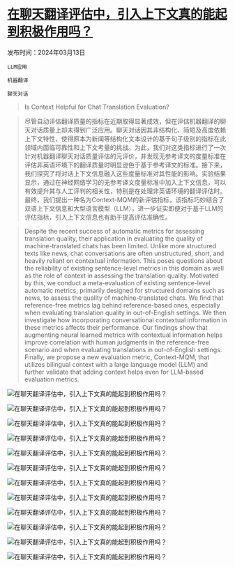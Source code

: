 # [在聊天翻译评估中，引入上下文真的能起到积极作用吗？](https://arxiv.org/abs/2403.08314)

发布时间：2024年03月13日

`LLM应用`

`机器翻译`

`聊天对话`

> Is Context Helpful for Chat Translation Evaluation?

> 尽管自动评估翻译质量的指标在近期取得显著成效，但在评估机器翻译的聊天对话质量上却未得到广泛应用。聊天对话因其非结构化、简短及高度依赖上下文特性，使得原本为新闻等结构化文本设计的基于句子级别的指标在此领域内面临可靠性和上下文考量的挑战。为此，我们对这类指标进行了一次针对机器翻译聊天对话质量评估的元评价，并发现无参考译文的度量标准在评估非英语环境下的翻译质量时明显逊色于基于参考译文的标准。接下来，我们探究了将对话上下文信息融入这些度量标准对其性能的影响。实验结果显示，通过在神经网络学习的无参考译文度量标准中加入上下文信息，可以有效提升其与人工评判的相关性，特别是在处理非英语环境的翻译评估时。最终，我们提出一种名为Context-MQM的新评估指标，该指标巧妙结合了双语上下文信息和大型语言模型（LLM），进一步证实即便对于基于LLM的评估指标，引入上下文信息也有助于提高评估准确性。

> Despite the recent success of automatic metrics for assessing translation quality, their application in evaluating the quality of machine-translated chats has been limited. Unlike more structured texts like news, chat conversations are often unstructured, short, and heavily reliant on contextual information. This poses questions about the reliability of existing sentence-level metrics in this domain as well as the role of context in assessing the translation quality. Motivated by this, we conduct a meta-evaluation of existing sentence-level automatic metrics, primarily designed for structured domains such as news, to assess the quality of machine-translated chats. We find that reference-free metrics lag behind reference-based ones, especially when evaluating translation quality in out-of-English settings. We then investigate how incorporating conversational contextual information in these metrics affects their performance. Our findings show that augmenting neural learned metrics with contextual information helps improve correlation with human judgments in the reference-free scenario and when evaluating translations in out-of-English settings. Finally, we propose a new evaluation metric, Context-MQM, that utilizes bilingual context with a large language model (LLM) and further validate that adding context helps even for LLM-based evaluation metrics.

![在聊天翻译评估中，引入上下文真的能起到积极作用吗？](../../../paper_images/2403.08314/bilingual_chat.png)

![在聊天翻译评估中，引入上下文真的能起到积极作用吗？](../../../paper_images/2403.08314/len_dist.png)

![在聊天翻译评估中，引入上下文真的能起到积极作用吗？](../../../paper_images/2403.08314/error_dist_news_conv.png)

![在聊天翻译评估中，引入上下文真的能起到积极作用吗？](../../../paper_images/2403.08314/x1.png)

![在聊天翻译评估中，引入上下文真的能起到积极作用吗？](../../../paper_images/2403.08314/agent_context_google_new.png)

![在聊天翻译评估中，引入上下文真的能起到积极作用吗？](../../../paper_images/2403.08314/agent_bin_0_20.png)

![在聊天翻译评估中，引入上下文真的能起到积极作用吗？](../../../paper_images/2403.08314/agent_bin_20_50.png)

![在聊天翻译评估中，引入上下文真的能起到积极作用吗？](../../../paper_images/2403.08314/agent_bin_50_100.png)

![在聊天翻译评估中，引入上下文真的能起到积极作用吗？](../../../paper_images/2403.08314/agent_bin_100_150.png)

![在聊天翻译评估中，引入上下文真的能起到积极作用吗？](../../../paper_images/2403.08314/error_types_google.png)

![在聊天翻译评估中，引入上下文真的能起到积极作用吗？](../../../paper_images/2403.08314/error_severity_google.png)

![在聊天翻译评估中，引入上下文真的能起到积极作用吗？](../../../paper_images/2403.08314/en_de_ls20.png)